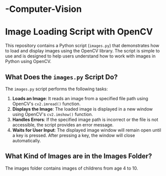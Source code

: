 # -Computer-Vision

# Image Loading Script with OpenCV

This repository contains a Python script (`images.py`) that demonstrates how to load and display images using the OpenCV library. The script is simple to use and is designed to help users understand how to work with images in Python using OpenCV.

## What Does the `images.py` Script Do?

The `images.py` script performs the following tasks:

1. **Loads an Image**: It reads an image from a specified file path using OpenCV's `cv2.imread()` function.
2. **Displays the Image**: The loaded image is displayed in a new window using OpenCV's `cv2.imshow()` function.
3. **Handles Errors**: If the specified image path is incorrect or the file is not accessible, the script provides an error message.
4. **Waits for User Input**: The displayed image window will remain open until a key is pressed. After pressing a key, the window will close automatically.

## What Kind of Images are in the Images Folder?
The images folder contains images of childrens from age 4 to 10.
